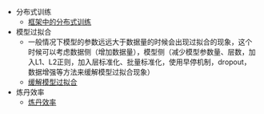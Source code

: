 - 分布式训练
  - [框架中的分布式训练](https://mp.weixin.qq.com/s/yJSmWe3jMGdrAYERjeNiLQ)
- 模型过拟合
  - 一般情况下模型的参数远远大于数据量的时候会出现过拟合的现象，这个时候可以考虑数据侧（增加数据量），模型侧（减少模型参数量、层数，加入L1、L2正则，加入层标准化、批量标准化，使用早停机制，dropout，数据增强等方法来缓解模型过拟合现象）
  - [缓解模型过拟合](https://mp.weixin.qq.com/s/DygvuXbSL-798VH4czJspA)
- 炼丹效率
  - [炼丹效率](https://mp.weixin.qq.com/s/kwhx9DxuORDvh0p5vz8oRA)
